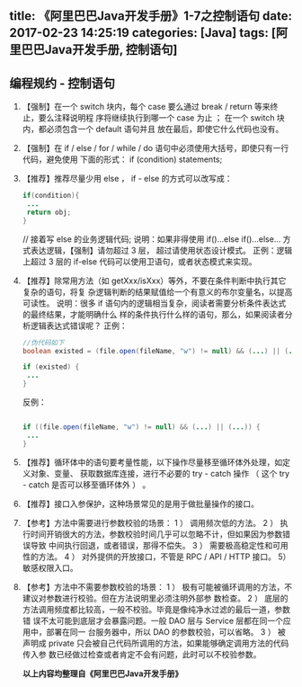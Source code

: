 title: 《阿里巴巴Java开发手册》1-7之控制语句
date: 2017-02-23 14:25:19
categories: [Java]
tags: [阿里巴巴Java开发手册, 控制语句]
---

编程规约 - 控制语句
---

1. 【强制】在一个 switch 块内，每个 case 要么通过 break / return 等来终止，要么注释说明程
   序将继续执行到哪一个 case 为止 ； 在一个 switch 块内，都必须包含一个 default 语句并且
   放在最后，即使它什么代码也没有。

2. 【强制】在 if / else / for / while / do 语句中必须使用大括号，即使只有一行代码，避免使用
   下面的形式： if (condition) statements;

3. 【推荐】推荐尽量少用 else ，  if - else 的方式可以改写成：

   ``` java
   if(condition){
   	...
   	return obj;
   }
   ```

   // 接着写 else 的业务逻辑代码;
   说明：如果非得使用 if()...else if()...else... 方式表达逻辑，【强制】请勿超过 3 层，
   超过请使用状态设计模式。
   正例：逻辑上超过 3 层的 if-else 代码可以使用卫语句，或者状态模式来实现。

4. 【推荐】除常用方法（如 getXxx/isXxx）等外，不要在条件判断中执行其它复杂的语句，将复
   杂逻辑判断的结果赋值给一个有意义的布尔变量名，以提高可读性。
   说明：很多 if 语句内的逻辑相当复杂，阅读者需要分析条件表达式的最终结果，才能明确什么
   样的条件执行什么样的语句，那么，如果阅读者分析逻辑表达式错误呢？
   正例：

   ``` java
   //伪代码如下
   boolean existed = (file.open(fileName, "w") != null) && (...) || (...);

   if (existed) {
   	...
   }
   ```

   反例：

   ``` java

   if ((file.open(fileName, "w") != null) && (...) || (...)) {
   	...
   }
   ```

5. 【推荐】循环体中的语句要考量性能，以下操作尽量移至循环体外处理，如定义对象、变量、
   获取数据库连接，进行不必要的 try - catch 操作 （ 这个 try - catch 是否可以移至循环体外 ） 。

6. 【推荐】接口入参保护，这种场景常见的是用于做批量操作的接口。

7. 【参考】方法中需要进行参数校验的场景：
   1 ） 调用频次低的方法。
   2 ） 执行时间开销很大的方法，参数校验时间几乎可以忽略不计，但如果因为参数错误导致
   中间执行回退，或者错误，那得不偿失。
   3 ） 需要极高稳定性和可用性的方法。
   4 ） 对外提供的开放接口，不管是 RPC / API / HTTP 接口。
   5） 敏感权限入口。

8. 【参考】方法中不需要参数校验的场景：
   1 ） 极有可能被循环调用的方法，不建议对参数进行校验。但在方法说明里必须注明外部参
   数检查。
   2 ） 底层的方法调用频度都比较高，一般不校验。毕竟是像纯净水过滤的最后一道，参数错
   误不太可能到底层才会暴露问题。一般 DAO 层与 Service 层都在同一个应用中，部署在同一
   台服务器中，所以 DAO 的参数校验，可以省略。
   3 ） 被声明成 private 只会被自己代码所调用的方法，如果能够确定调用方法的代码传入参
   数已经做过检查或者肯定不会有问题，此时可以不校验参数。

   **以上内容均整理自《阿里巴巴Java开发手册》**

